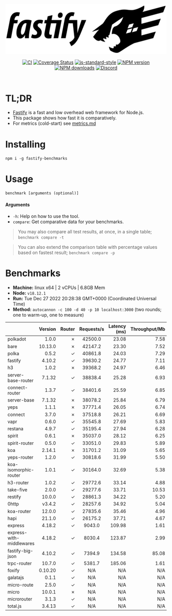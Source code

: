 <div align="center">
  <img src="https://github.com/fastify/graphics/raw/HEAD/fastify-landscape-outlined.svg" width="650" height="auto"/>
</div>

<div align="center">

[![CI](https://github.com/fastify/fastify/workflows/ci/badge.svg)](https://github.com/fastify/fastify/actions/workflows/ci.yml)
[![Coverage Status](https://coveralls.io/repos/github/fastify/fastify/badge.svg?branch=master)](https://coveralls.io/github/fastify/fastify?branch=master)
[![js-standard-style](https://img.shields.io/badge/code%20style-standard-brightgreen.svg?style=flat)](http://standardjs.com/)
[![NPM version](https://img.shields.io/npm/v/fastify.svg?style=flat)](https://www.npmjs.com/package/fastify)
[![NPM downloads](https://img.shields.io/npm/dm/fastify.svg?style=flat)](https://www.npmjs.com/package/fastify) [![Discord](https://img.shields.io/discord/725613461949906985)](https://discord.gg/fastify)

</div>
<br />

# TL;DR

* [Fastify](https://github.com/fastify/fastify) is a fast and low overhead web framework for Node.js.
* This package shows how fast it is comparatively.
* For metrics (cold-start) see [metrics.md](./METRICS.md)

# Installing

```
npm i -g fastify-benchmarks
```

# Usage

```
benchmark [arguments (optional)]
```

#### Arguments

* `-h`: Help on how to use the tool.
* `compare`: Get comparative data for your benchmarks.

> You may also compare all test results, at once, in a single table; `benchmark compare -t`

> You can also extend the comparison table with percentage values based on fastest result; `benchmark compare -p`
# Benchmarks

* __Machine:__ linux x64 | 2 vCPUs | 6.8GB Mem
* __Node:__ `v18.12.1`
* __Run:__ Tue Dec 27 2022 20:28:38 GMT+0000 (Coordinated Universal Time)
* __Method:__ `autocannon -c 100 -d 40 -p 10 localhost:3000` (two rounds; one to warm-up, one to measure)

|                          | Version | Router | Requests/s | Latency (ms) | Throughput/Mb |
| :--                      | --:     | --:    | :-:        | --:          | --:           |
| polkadot                 | 1.0.0   | ✗      | 42500.0    | 23.08        | 7.58          |
| bare                     | 10.13.0 | ✗      | 42147.2    | 23.30        | 7.52          |
| polka                    | 0.5.2   | ✓      | 40861.8    | 24.03        | 7.29          |
| fastify                  | 4.10.2  | ✓      | 39630.2    | 24.77        | 7.11          |
| h3                       | 1.0.2   | ✗      | 39368.2    | 24.97        | 6.46          |
| server-base-router       | 7.1.32  | ✓      | 38838.4    | 25.28        | 6.93          |
| connect-router           | 1.3.7   | ✓      | 38401.6    | 25.59        | 6.85          |
| server-base              | 7.1.32  | ✗      | 38078.2    | 25.84        | 6.79          |
| yeps                     | 1.1.1   | ✗      | 37771.4    | 26.05        | 6.74          |
| connect                  | 3.7.0   | ✗      | 37518.8    | 26.21        | 6.69          |
| vapr                     | 0.6.0   | ✓      | 35545.8    | 27.69        | 5.83          |
| restana                  | 4.9.7   | ✓      | 35195.4    | 27.94        | 6.28          |
| spirit                   | 0.6.1   | ✗      | 35037.0    | 28.12        | 6.25          |
| spirit-router            | 0.5.0   | ✓      | 33051.0    | 29.83        | 5.89          |
| koa                      | 2.14.1  | ✗      | 31701.2    | 31.09        | 5.65          |
| yeps-router              | 1.2.0   | ✓      | 30818.6    | 31.99        | 5.50          |
| koa-isomorphic-router    | 1.0.1   | ✓      | 30164.0    | 32.69        | 5.38          |
| h3-router                | 1.0.2   | ✓      | 29772.6    | 33.14        | 4.88          |
| take-five                | 2.0.0   | ✓      | 29277.6    | 33.71        | 10.53         |
| restify                  | 10.0.0  | ✓      | 28861.3    | 34.22        | 5.20          |
| 0http                    | v3.4.2  | ✓      | 28257.6    | 34.92        | 5.04          |
| koa-router               | 12.0.0  | ✓      | 27835.6    | 35.46        | 4.96          |
| hapi                     | 21.1.0  | ✓      | 26175.2    | 37.71        | 4.67          |
| express                  | 4.18.2  | ✓      | 9043.0     | 109.98       | 1.61          |
| express-with-middlewares | 4.18.2  | ✓      | 8030.4     | 123.87       | 2.99          |
| fastify-big-json         | 4.10.2  | ✓      | 7394.9     | 134.58       | 85.08         |
| trpc-router              | 10.7.0  | ✓      | 5381.7     | 185.06       | 1.61          |
| foxify                   | 0.10.20 | ✓      | N/A        | N/A          | N/A           |
| galatajs                 | 0.1.1   | ✓      | N/A        | N/A          | N/A           |
| micro-route              | 2.5.0   | ✓      | N/A        | N/A          | N/A           |
| micro                    | 10.0.1  | ✗      | N/A        | N/A          | N/A           |
| microrouter              | 3.1.3   | ✓      | N/A        | N/A          | N/A           |
| total.js                 | 3.4.13  | ✓      | N/A        | N/A          | N/A           |
